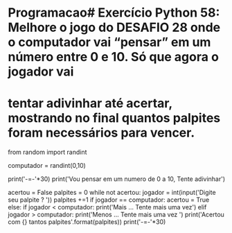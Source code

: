 # Programacao# Exercício Python 58: Melhore o jogo do DESAFIO 28 onde o computador vai “pensar” em um número entre 0 e 10. Só que agora o jogador vai
#  tentar adivinhar até acertar, mostrando  no final quantos palpites foram necessários para vencer.

from random import randint

computador = randint(0,10)

print('-=-'*30)
print('Vou pensar em um numero de 0 a 10,  Tente adivinhar')

acertou = False
palpites = 0
while not acertou: 
    jogador = int(input('Digite seu palpite ? '))
    palpites +=1
    if jogador == computador:
        acertou = True  
    else:
      if jogador < computador: 
          print('Mais ... Tente mais uma vez')
      elif jogador > computador:
          print('Menos ... Tente mais uma vez ')
print('Acertou com  {} tantos  palpites'.format(palpites))
print('-=-'*30)

